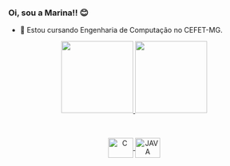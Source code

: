 ### Oi, sou a Marina!! 😊

- 🔭 Estou cursando Engenharia de Computação no CEFET-MG.
<div align = "center">
    <a href="https://github.com/marinastefane">
    <img height="144em" src="https://github-readme-stats.vercel.app/api?username=marinastefane&show_icons=true&theme=midnight-purple&include_all_commits=true&count_private=true"/>
    <img height="144em" src="https://github-readme-stats.vercel.app/api/top-langs/?username=marinastefane&layout=compact&langs_count=7&theme=midnight-purple"/>
        
</div>

##
          
<div align="center" valign="top"><br>
    <img align="center" alt="C" height="40" width="50" src="https://cdn.jsdelivr.net/gh/devicons/devicon/icons/c/c-original.svg" />
    <img align="center" alt="JAVA" height="40" width="50" src="https://cdn.jsdelivr.net/gh/devicons/devicon/icons/java/java-original.svg"> 
</div><br>
